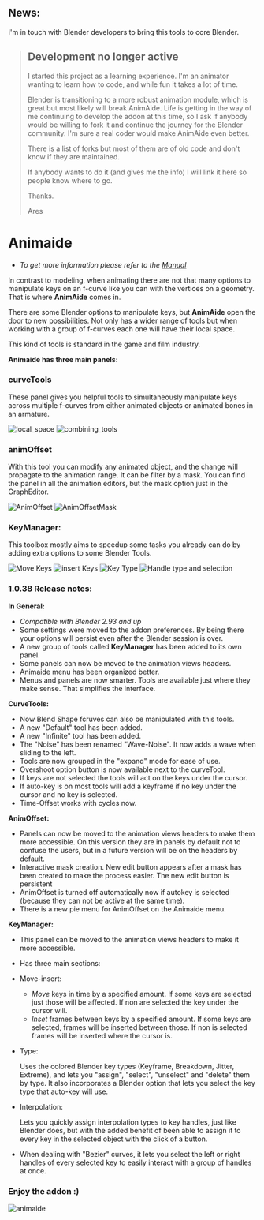 ## News:
I'm in touch with Blender developers to bring this tools to core Blender.

>## Development no longer active
>
> I started this project as a learning experience. I'm an animator wanting to learn how to code, 
> and while fun it takes a lot of time.
>
> Blender is transitioning to a more robust animation module, which is great but most likely will 
> break AnimAide. Life is getting in the way of me continuing to develop the addon at this time,
> so I ask if anybody would be willing to fork it and continue the journey for the Blender
> community. I'm sure a real coder would make AnimAide even better.
>
> There is a list of forks but most of them are of old code and don't know if they are maintained.
>
> If anybody wants to do it (and gives me the info) I will link it here so people know
> where to go.
>
> Thanks.
>
> Ares

# Animaide

- *To get more information please refer to the [Manual](https://aresdevo.github.io/animaide/)*

In contrast to modeling, when animating there are not that many options to manipulate keys on an f-curve like you can
with the vertices on a geometry. That is where **AnimAide** comes in.

There are some Blender options to manipulate keys, but **AnimAide** open the door to new possibilities. Not only has a
wider range of tools but when working with a group of f-curves each one will have their local space.

This kind of tools is standard in the game and film industry.

**Animaide has three main panels:**

### curveTools

These panel gives you helpful tools to simultaneously manipulate keys across
multiple f-curves from either animated objects or animated bones in an armature.

![local_space](https://aresdevo.github.io/animaide/images/local_space.gif)
![combining_tools](https://aresdevo.github.io/animaide/images/combining_tools.gif)



### animOffset

With this tool you can modify any animated object, and the change will propagate to the animation range. It can be
filter by a mask. You can find the panel in all the animation editors, but the mask option just in the GraphEditor.

![AnimOffset](https://aresdevo.github.io/animaide/images/anim_offset_basic.gif)
![AnimOffsetMask](https://github.com/aresdevo/animaide/blob/gh-pages/images/anim_offset_mask.gif)

### KeyManager:

This toolbox mostly aims to speedup some tasks you already can do by adding extra options to some Blender Tools.

![Move Keys](https://aresdevo.github.io/animaide/images/move_keys.gif)
![insert Keys](https://aresdevo.github.io/animaide/images/insert_keys.gif)
![Key Type](https://aresdevo.github.io/animaide/images/key_type.gif)
![Handle type and selection](https://aresdevo.github.io/animaide/images/handle_type_and_selection.gif)

  
### 1.0.38 Release notes:

**In General:**
- *Compatible with Blender 2.93 and up*
- Some settings were moved to the addon preferences. By being there your options will persist even after the Blender 
session is over.
- A new group of tools called **KeyManager** has been added to its own panel.
- Some panels can now be moved to the animation views headers.
- Animaide menu has been organized better.
- Menus and panels are now smarter. Tools are available just where they make sense. That simplifies the interface.
 
**CurveTools:**
- Now Blend Shape fcruves can also be manipulated with this tools.
- A new "Default" tool has been added.
- A new "Infinite" tool has been added.
- The "Noise" has been renamed "Wave-Noise". It now adds a wave when sliding to the left.
- Tools are now grouped in the "expand" mode for ease of use.
- Overshoot option button is now available next to the curveTool.
- If keys are not selected the tools will act on the keys under the cursor.
- If auto-key is on most tools will add a keyframe if no key under the cursor and no key is selected.
- Time-Offset works with cycles now.

**AnimOffset:**
- Panels can now be moved to the animation views headers to make them more accessible. On this version they
are in panels by default not to confuse the users, but in a future version will be on the headers by default.
- Interactive mask creation. New edit button appears after a mask has been created to make the process easier. The
new edit button is persistent
- AnimOffset is turned off automatically now if autokey is selected (because they can not be active at the same time).
- There is a new pie menu for AnimOffset on the Animaide menu.
 
**KeyManager:**
- This panel can be moved to the animation views headers to make it more accessible.
- Has three main sections:
- Move-insert:
  - *Move* keys in time by a specified amount. If some keys are selected just those will be affected.
  If non are selected the key under the cursor will.
  - *Inset* frames between keys by a specified amount. If some keys are selected, frames will be inserted
  between those. If non is selected frames will be inserted where the cursor is.
- Type:
     
  Uses the colored Blender key types (Keyframe, Breakdown, Jitter, Extreme), and lets you "assign", "select",
  "unselect" and "delete" them by type.
  It also incorporates a Blender option that lets you select the key type that auto-key will use.
- Interpolation:

  Lets you quickly assign interpolation types to key handles, just like Blender does, but with the added benefit of
  been able to assign it to every key in the selected object with the click of a button.
- When dealing with "Bezier" curves, it lets you select the left or right handles of every selected key to 
  easily interact with a group of handles at once.

### Enjoy the addon :)

![animaide](https://aresdevo.github.io/animaide/images/animaide.jpg)
